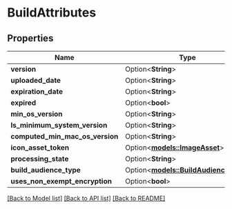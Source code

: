 # BuildAttributes

## Properties

Name | Type | Description | Notes
------------ | ------------- | ------------- | -------------
**version** | Option<**String**> |  | [optional]
**uploaded_date** | Option<**String**> |  | [optional]
**expiration_date** | Option<**String**> |  | [optional]
**expired** | Option<**bool**> |  | [optional]
**min_os_version** | Option<**String**> |  | [optional]
**ls_minimum_system_version** | Option<**String**> |  | [optional]
**computed_min_mac_os_version** | Option<**String**> |  | [optional]
**icon_asset_token** | Option<[**models::ImageAsset**](ImageAsset.md)> |  | [optional]
**processing_state** | Option<**String**> |  | [optional]
**build_audience_type** | Option<[**models::BuildAudienceType**](BuildAudienceType.md)> |  | [optional]
**uses_non_exempt_encryption** | Option<**bool**> |  | [optional]

[[Back to Model list]](../README.md#documentation-for-models) [[Back to API list]](../README.md#documentation-for-api-endpoints) [[Back to README]](../README.md)


